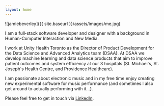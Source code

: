 ```yaml
---
layout: home
---
```


![jamiebeverley]({{ site.baseurl }}/assets/images/me.jpg)

I am a full-stack software developer and designer with a background in Human-Computer Interaction and New Media.

I work at Unity Health Toronto as the Director of Product Development for the Data Science and Advanced Analytics team (DSAA). At DSAA we develop machine learning and data science products that aim to improve patient outcomes and system efficiency at our 3 hospitals (St. Michael's, St. Joseph's Health Centre, and Providence Healthcare).

I am passionate about electronic music and in my free time enjoy creating new experimental software for music performance (and sometimes I also get around to actually performing with it...). 

Please feel free to get in touch via [LinkedIn](https://www.linkedin.com/in/jamie-beverley-2a221695/).
